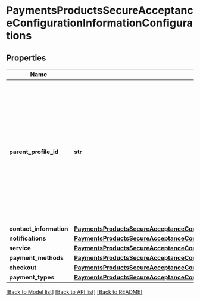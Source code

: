 # PaymentsProductsSecureAcceptanceConfigurationInformationConfigurations

## Properties
Name | Type | Description | Notes
------------ | ------------- | ------------- | -------------
**parent_profile_id** | **str** | You can group Secure Acceptance profiles under parent profiles. By changing the parent profile, you can update all profiles underneath that parent. Specify the Parent Profile ID here. | [optional] 
**contact_information** | [**PaymentsProductsSecureAcceptanceConfigurationInformationConfigurationsContactInformation**](PaymentsProductsSecureAcceptanceConfigurationInformationConfigurationsContactInformation.md) |  | [optional] 
**notifications** | [**PaymentsProductsSecureAcceptanceConfigurationInformationConfigurationsNotifications**](PaymentsProductsSecureAcceptanceConfigurationInformationConfigurationsNotifications.md) |  | [optional] 
**service** | [**PaymentsProductsSecureAcceptanceConfigurationInformationConfigurationsService**](PaymentsProductsSecureAcceptanceConfigurationInformationConfigurationsService.md) |  | [optional] 
**payment_methods** | [**PaymentsProductsSecureAcceptanceConfigurationInformationConfigurationsPaymentMethods**](PaymentsProductsSecureAcceptanceConfigurationInformationConfigurationsPaymentMethods.md) |  | [optional] 
**checkout** | [**PaymentsProductsSecureAcceptanceConfigurationInformationConfigurationsCheckout**](PaymentsProductsSecureAcceptanceConfigurationInformationConfigurationsCheckout.md) |  | [optional] 
**payment_types** | [**PaymentsProductsSecureAcceptanceConfigurationInformationConfigurationsPaymentTypes**](PaymentsProductsSecureAcceptanceConfigurationInformationConfigurationsPaymentTypes.md) |  | [optional] 

[[Back to Model list]](../README.md#documentation-for-models) [[Back to API list]](../README.md#documentation-for-api-endpoints) [[Back to README]](../README.md)


